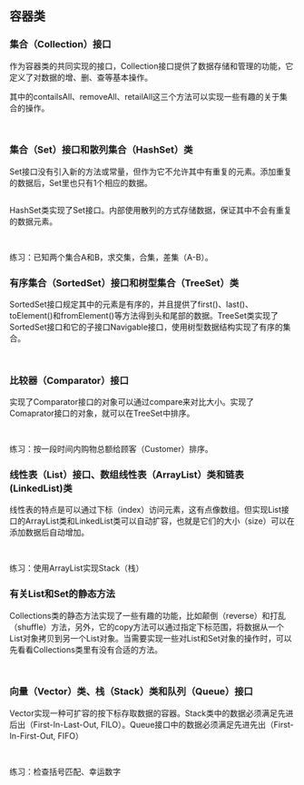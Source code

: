 ## 容器类

### 集合（Collection）接口

作为容器类的共同实现的接口，Collection接口提供了数据存储和管理的功能，它定义了对数据的增、删、查等基本操作。

其中的contailsAll、removeAll、retailAll这三个方法可以实现一些有趣的关于集合的操作。

```java
 
```

### 集合（Set）接口和散列集合（HashSet）类

Set接口没有引入新的方法或常量，但作为它不允许其中有重复的元素。添加重复的数据后，Set里也只有1个相应的数据。

```java

```

HashSet类实现了Set接口。内部使用散列的方式存储数据，保证其中不会有重复的数据元素。

```java
 
```

练习：已知两个集合A和B，求交集，合集，差集（A-B）。

### 有序集合（SortedSet）接口和树型集合（TreeSet）类

SortedSet接口规定其中的元素是有序的，并且提供了first()、last()、toElement()和fromElement()等方法得到头和尾部的数据。TreeSet类实现了SortedSet接口和它的子接口Navigable接口，使用树型数据结构实现了有序的集合。

```java
 
```

### 比较器（Comparator）接口

实现了Comparator接口的对象可以通过compare来对比大小。实现了Comaprator接口的对象，就可以在TreeSet中排序。

```java
 
```

练习：按一段时间内购物总额给顾客（Customer）排序。

### 线性表（List）接口、数组线性表（ArrayList）类和链表(LinkedList)类

线性表的特点是可以通过下标（index）访问元素，这有点像数组。但实现List接口的ArrayList类和LinkedList类可以自动扩容，也就是它们的大小（size）可以在添加数据后自动增加。

```java
 
```

练习：使用ArrayList实现Stack（栈）

### 有关List和Set的静态方法

Collections类的静态方法实现了一些有趣的功能，比如颠倒（reverse）和打乱（shuffle）方法，另外，它的copy方法可以通过指定下标范围，将数据从一个List对象拷贝到另一个List对象。当需要实现一些对List和Set对象的操作时，可以先看看Collections类里有没有合适的方法。

```java
 
```



### 向量（Vector）类、栈（Stack）类和队列（Queue）接口

Vector实现一种可扩容的按下标存取数据的容器。Stack类中的数据必须满足先进后出（First-In-Last-Out, FILO）。Queue接口中的数据必须满足先进先出（First-In-First-Out, FIFO）

```java
 
```

练习：检查括号匹配、幸运数字


